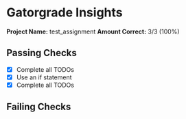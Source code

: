# Gatorgrade Insights

**Project Name:** test_assignment
**Amount Correct:** 3/3 (100%)

## Passing Checks

- [x] Complete all TODOs
- [x] Use an if statement
- [x] Complete all TODOs

## Failing Checks
